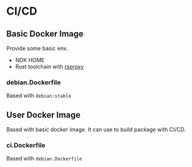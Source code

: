 # CI/CD

## Basic Docker Image
Provide some basic env.
- NDK HOME
- Rust toolchain with [rsproxy](https://rsproxy.cn/)

### debian.Dockerfile

Based with `debian:stable`

## User Docker Image

Based with basic docker image. It can use to build package with CI/CD.

### ci.Dockerfile
Based with `debian.Dockerfile`
